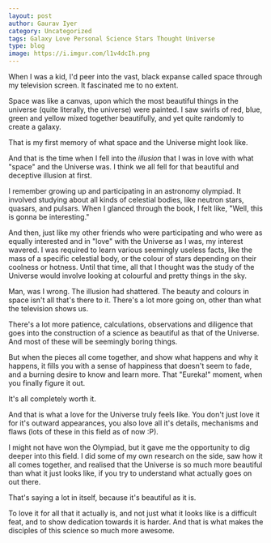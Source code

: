 ```yaml
---
layout: post
author: Gaurav Iyer
category: Uncategorized
tags: Galaxy Love Personal Science Stars Thought Universe
type: blog
image: https://i.imgur.com/l1v4dcIh.png
---
```


When I was a kid, I'd peer into the vast, black expanse called space through my television screen.
It fascinated me to no extent.

Space was like a canvas, upon which the most beautiful things in the universe (quite literally, the universe) were painted. I saw swirls of red, blue, green and yellow mixed together beautifully, and yet quite randomly to create a galaxy.

That is my first memory of what space and the Universe might look like.

And that  is the time when I fell into the *illusion* that I was in love with what "space" and the Universe was. I think we all fell for that beautiful and deceptive illusion at first.

I remember growing up and participating in an astronomy olympiad. It involved studying about all kinds of celestial bodies, like neutron stars, quasars, and pulsars. When I glanced through the book, I felt like, "Well, this is gonna be interesting."

And then, just like my other friends who were participating and who were as equally interested and in "love" with the Universe as I was, my interest wavered. I was required to learn various seemingly useless facts, like the mass of a specific celestial body, or the colour of stars depending on their coolness or hotness.
Until that time, all that I thought was the study of the Universe would involve looking at colourful and pretty things in the sky.

Man, was I wrong. The illusion had shattered.
The beauty and colours in space isn't all that's there to it. There's a lot more going on, other than what the television shows us.

There's a lot more patience, calculations, observations and diligence that goes into the construction of a science as beautiful as that of the Universe. And most of these will be seemingly boring things.

But when the pieces all come together, and show what happens and why it happens, it fills you with a sense of happiness that doesn't seem to fade, and a burning desire to know and learn more. That "Eureka!" moment, when you finally figure it out.

It's all completely worth it.

And that is what a love for the Universe truly feels like. You don't just love it for it's outward appearances, you also love all it's details, mechanisms and flaws (lots of these in this field as of now :P).

I might not have won the Olympiad, but it gave me the opportunity to dig deeper into this field. I did some of my own research on the side, saw how it all comes together, and realised that the Universe is so much more beautiful than what it just looks like, if you try to understand what actually goes on out there.

That's saying a lot in itself, because it's beautiful as it is.

To love it for all that it actually is, and not just what it looks like is a difficult feat, and to show dedication towards it is harder. And that is what makes the disciples of this science so much more awesome.
